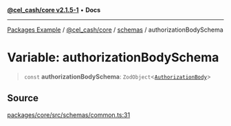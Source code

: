 [**@cel_cash/core v2.1.5-1**](../../README.md) • **Docs**

***

[Packages Example](../../../../README.md) / [@cel\_cash/core](../../README.md) / [schemas](../README.md) / authorizationBodySchema

# Variable: authorizationBodySchema

> `const` **authorizationBodySchema**: `ZodObject`\<[`AuthorizationBody`](../../index/type-aliases/AuthorizationBody.md)\>

## Source

[packages/core/src/schemas/common.ts:31](https://github.com/Pyxlab/celcash/blob/a34e89ae69c9dcb41ba66226cb05c8c8b83b7cf4/packages/core/src/schemas/common.ts#L31)
